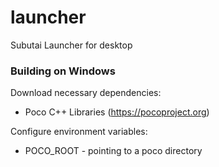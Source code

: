 # launcher
Subutai Launcher for desktop

### Building on Windows
Download necessary dependencies:

* Poco C++ Libraries (https://pocoproject.org)

Configure environment variables:

* POCO_ROOT - pointing to a poco directory
